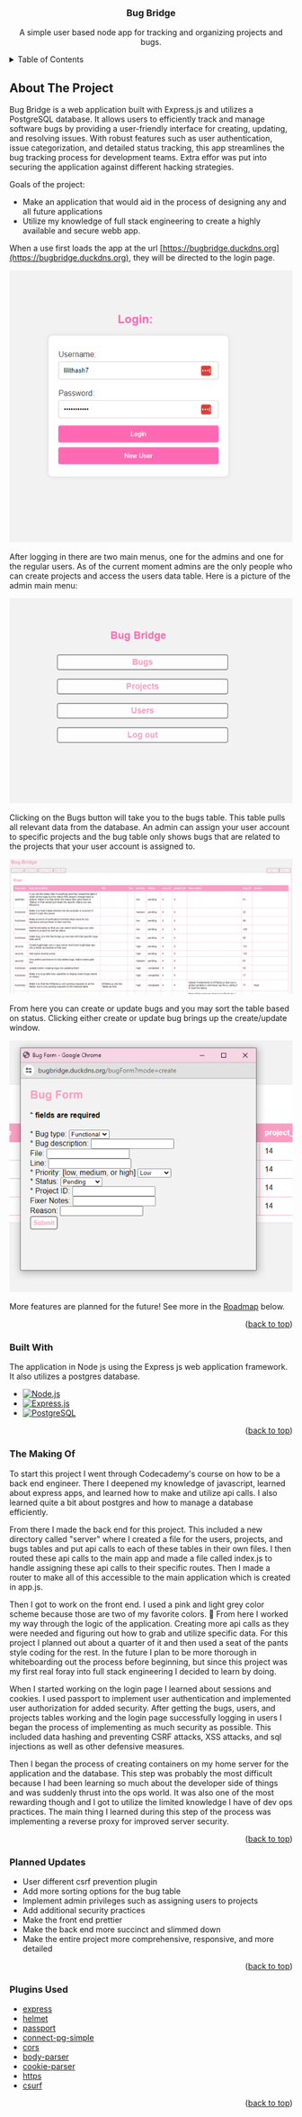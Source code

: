 <!-- Improved compatibility of back to top link: See: https://github.com/othneildrew/Best-README-Template/pull/73 -->
<a name="readme-top"></a>
<!--
*** Thanks for checking out the Best-README-Template. If you have a suggestion
*** that would make this better, please fork the repo and create a pull request
*** or simply open an issue with the tag "enhancement".
*** Don't forget to give the project a star!
*** Thanks again! Now go create something AMAZING! :D
-->


<!-- PROJECT LOGO -->
<br />
<div align="center">

  <h3 align="center">Bug Bridge</h3>

  <p align="center">
    A simple user based node app for tracking and organizing projects and bugs.
    <br />
  </p>
</div>



<!-- TABLE OF CONTENTS -->
<details>
  <summary>Table of Contents</summary>
  <ol>
    <li><a href="#about-the-project">About The Project</a></li>
    <li><a href="#built-with">Built With</a></li>
    <li><a href="#makingof">The Making Of</a></li>
    <li><a href="#plannedupdates">Planned Updates</a></li>
    <li><a href="#pluginsused">Plugins Used</a></li>
  </ol>
</details>



<!-- ABOUT THE PROJECT -->
## About The Project
<a name="about-the-project"></a>

Bug Bridge is a web application built with Express.js and utilizes a PostgreSQL database. It allows users to efficiently track and manage software bugs by providing a user-friendly interface for creating, updating, and resolving issues. With robust features such as user authentication, issue categorization, and detailed status tracking, this app streamlines the bug tracking process for development teams. Extra effor was put into securing the application against different hacking strategies.

Goals of the project:
* Make an application that would aid in the process of designing any and all future applications
* Utilize my knowledge of full stack engineering to create a highly available and secure webb app.

When a use first loads the app at the url [https://bugbridge.duckdns.org](https://bugbridge.duckdns.org), they will be directed to the login page.

![Login Page](bugBridgeLogin.PNG)

After logging in there are two main menus, one for the admins and one for the regular users. As of the current moment admins are the only people who can create projects and access the users data table. Here is a picture of the admin main menu: 

![Main Menu](bugBridgeMainMenu.PNG)

Clicking on the Bugs button will take you to the bugs table. This table pulls all relevant data from the database. An admin can assign your user account to specific projects and the bug table only shows bugs that are related to the projects that your user account is assigned to. 

![Bugs Page](bugBridgeBugsPage.PNG)

From here you can create or update bugs and you may sort the table based on status. Clicking either create or update bug brings up the create/update window. 

![Create Bugs](bugBridgeCreateBugForm.PNG)

More features are planned for the future! See more in the <a href="#roadmap">Roadmap</a> below. 

<p align="right">(<a href="#readme-top">back to top</a>)</p>

<a name="built-with"></a>
### Built With

The application in Node js using the Express js web application framework. It also utilizes a postgres database.

* [![Node.js](https://img.shields.io/badge/node.js-339933?style=for-the-badge&logo=node.js&logoColor=white)](https://nodejs.org/)
* [![Express.js](https://img.shields.io/badge/express.js-000000?style=for-the-badge&logo=express&logoColor=white)](https://expressjs.com/)
* [![PostgreSQL](https://img.shields.io/badge/postgreSQL-336791?style=for-the-badge&logo=postgresql&logoColor=white)](https://www.postgresql.org/)

<p align="right">(<a href="#readme-top">back to top</a>)</p>


<a name="makingof"></a>
<!-- The Making Of -->
### The Making Of

To start this project I went through Codecademy's course on how to be a back end engineer. There I deepened my knowledge of javascript, learned about express apps, and learned how to make and utilize api calls. I also learned quite a bit about postgres and how to manage a database efficiently. 

From there I made the back end for this project. This included a new directory called "server" where I created a file for the users, projects, and bugs tables and put api calls to each of these tables in their own files. I then routed these api calls to the main app and made a file called index.js to handle assigning these api calls to their specific routes. Then I made a router to make all of this accessible to the main application which is created in app.js.

Then I got to work on the front end. I used a pink and light grey color scheme because those are two of my favorite colors. :slightly_smiling_face: From here I worked my way through the logic of the application. Creating more api calls as they were needed and figuring out how to grab and utilize specific data. For this project I planned out about a quarter of it and then used a seat of the pants style coding for the rest. In the future I plan to be more thorough in whiteboarding out the process before beginning, but since this project was my first real foray into full stack engineering I decided to learn by doing. 

When I started working on the login page I learned about sessions and cookies. I used passport to implement user authentication and implemented user authorization for added security. After getting the bugs, users, and projects tables working and the login page successfully logging in users I began the process of implementing as much security as possible. This included data hashing and preventing CSRF attacks, XSS attacks, and sql injections as well as other defensive measures. 

Then I began the process of creating containers on my home server for the application and the database. This step was probably the most difficult because I had been learning so much about the developer side of things and was suddenly thrust into the ops world. It was also one of the most rewarding though and I got to utilize the limited knowledge I have of dev ops practices. The main thing I learned during this step of the process was implementing a reverse proxy for improved server security.

<p align="right">(<a href="#readme-top">back to top</a>)</p>


<a name="plannedupdates"></a>
<!-- Planned Updates -->
### Planned Updates


- User different csrf prevention plugin
- Add more sorting options for the bug table
- Implement admin privileges such as assigning users to projects
- Add additional security practices
- Make the front end prettier
- Make the back end more succinct and slimmed down
- Make the entire project more comprehensive, responsive, and more detailed

<p align="right">(<a href="#readme-top">back to top</a>)</p>

<a name="pluginsused"></a>
<!-- ACKNOWLEDGMENTS -->
### Plugins Used

* [express](https://www.npmjs.com/package/express)
* [helmet](https://www.npmjs.com/package/helmet)
* [passport](https://www.npmjs.com/package/passport)
* [connect-pg-simple](https://www.npmjs.com/package/connect-pg-simple)
* [cors](https://www.npmjs.com/package/cors)
* [body-parser](https://www.npmjs.com/package/body-parser)
* [cookie-parser](https://www.npmjs.com/package/cookie-parser)
* [https](https://www.npmjs.com/package/https)
* [csurf](https://www.npmjs.com/package/csurf)

<p align="right">(<a href="#readme-top">back to top</a>)</p>
